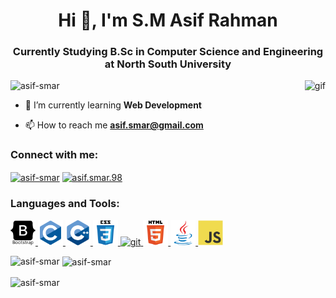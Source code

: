 <h1 align="center">Hi 👋, I'm S.M Asif Rahman</h1>
<h3 align="center">Currently Studying B.Sc in Computer Science and Engineering at North South University</h3>
<img align="right" alt="gif" src="![image](https://user-images.githubusercontent.com/94311953/209784563-d13ae59c-e616-4909-b846-502e7460c95d.png)"


<p align="left"> <img src="https://komarev.com/ghpvc/?username=asif-smar&label=Profile%20views&color=0e75b6&style=flat" alt="asif-smar" /> </p>

- 🌱 I’m currently learning **Web Development**

- 📫 How to reach me **asif.smar@gmail.com**

<h3 align="left">Connect with me:</h3>
<p align="left">
<a href="https://linkedin.com/in/asif-smar" target="blank"><img align="center" src="https://raw.githubusercontent.com/rahuldkjain/github-profile-readme-generator/master/src/images/icons/Social/linked-in-alt.svg" alt="asif-smar" height="30" width="40" /></a>
<a href="https://fb.com/asif.smar.98" target="blank"><img align="center" src="https://raw.githubusercontent.com/rahuldkjain/github-profile-readme-generator/master/src/images/icons/Social/facebook.svg" alt="asif.smar.98" height="30" width="40" /></a>
</p>

<h3 align="left">Languages and Tools:</h3>
<p align="left"> <a href="https://getbootstrap.com" target="_blank" rel="noreferrer"> <img src="https://raw.githubusercontent.com/devicons/devicon/master/icons/bootstrap/bootstrap-plain-wordmark.svg" alt="bootstrap" width="40" height="40"/> </a> <a href="https://www.cprogramming.com/" target="_blank" rel="noreferrer"> <img src="https://raw.githubusercontent.com/devicons/devicon/master/icons/c/c-original.svg" alt="c" width="40" height="40"/> </a> <a href="https://www.w3schools.com/cpp/" target="_blank" rel="noreferrer"> <img src="https://raw.githubusercontent.com/devicons/devicon/master/icons/cplusplus/cplusplus-original.svg" alt="cplusplus" width="40" height="40"/> </a> <a href="https://www.w3schools.com/css/" target="_blank" rel="noreferrer"> <img src="https://raw.githubusercontent.com/devicons/devicon/master/icons/css3/css3-original-wordmark.svg" alt="css3" width="40" height="40"/> </a> <a href="https://git-scm.com/" target="_blank" rel="noreferrer"> <img src="https://www.vectorlogo.zone/logos/git-scm/git-scm-icon.svg" alt="git" width="40" height="40"/> </a> <a href="https://www.w3.org/html/" target="_blank" rel="noreferrer"> <img src="https://raw.githubusercontent.com/devicons/devicon/master/icons/html5/html5-original-wordmark.svg" alt="html5" width="40" height="40"/> </a> <a href="https://www.java.com" target="_blank" rel="noreferrer"> <img src="https://raw.githubusercontent.com/devicons/devicon/master/icons/java/java-original.svg" alt="java" width="40" height="40"/> </a> <a href="https://developer.mozilla.org/en-US/docs/Web/JavaScript" target="_blank" rel="noreferrer"> <img src="https://raw.githubusercontent.com/devicons/devicon/master/icons/javascript/javascript-original.svg" alt="javascript" width="40" height="40"/> </a> </p>

<p><img align="left" src="https://github-readme-stats.vercel.app/api/top-langs?username=asif-smar&show_icons=true&locale=en&layout=compact" alt="asif-smar" /></p>

<p>&nbsp;<img align="center" src="https://github-readme-stats.vercel.app/api?username=asif-smar&show_icons=true&locale=en" alt="asif-smar" /></p>

<p><img align="center" src="https://github-readme-streak-stats.herokuapp.com/?user=asif-smar&" alt="asif-smar" /></p>
